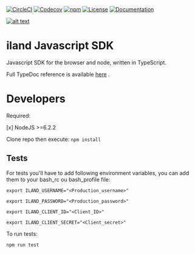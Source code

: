 [![CircleCI](https://img.shields.io/circleci/project/github/ilanddev/javascript-sdk.svg)](https://circleci.com/gh/ilanddev/javascript-sdk/tree/master) [![Codecov](https://img.shields.io/codecov/c/github/ilanddev/javascript-sdk.svg)](https://codecov.io/gh/ilanddev/javascript-sdk) [![npm](https://img.shields.io/npm/dt/iland-sdk.svg)](https://www.npmjs.com/package/iland-sdk) [![License](https://img.shields.io/badge/License-BSD%203--Clause-blue.svg)](https://github.com/ilanddev/javascript-sdk/blob/master/LICENSE) [![Documentation](https://img.shields.io/badge/Documentation-TypeDoc-blue.svg)](https://ilanddev.github.io/javascript-sdk)

[![alt text](https://www.iland.com/wp-content/themes/iland/lib/module/header/img/iland-logo-2017.svg 'Iland.com')](https://www.iland.com)

# iland Javascript SDK

Javascript SDK for the browser and node, written in TypeScript.

Full TypeDoc reference is available [here](https://ilanddev.github.io/javascript-sdk) .

# Developers

Required:

[x] NodeJS >=6.2.2

Clone repo then execute:
`npm install`

## Tests

For tests you'll have to add following environment variables, you can add them to your
bash_rc ou bash_profile file:

`export ILAND_USERNAME="<Production_username>"`

`export ILAND_PASSWORD="<Production_password>"`

`export ILAND_CLIENT_ID="<Client_ID>"`

`export ILAND_CLIENT_SECRET="<Client_secret>"`

To run tests:

`npm run test`

